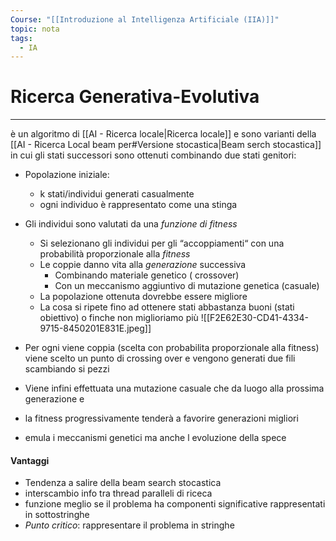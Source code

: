```yaml
---
Course: "[[Introduzione al Intelligenza Artificiale (IIA)]]"
topic: nota
tags:
  - IA
---
```


# Ricerca Generativa-Evolutiva
---
è un algoritmo di [[AI - Ricerca locale|Ricerca locale]] e sono varianti della [[AI - Ricerca Local beam per#Versione stocastica|Beam serch stocastica]] in cui gli stati successori sono ottenuti combinando due stati genitori:


- Popolazione iniziale:
	- k stati/individui generati casualmente
	- ogni individuo è rappresentato come una stinga
- Gli individui sono valutati da una _funzione di fitness_

  - Si selezionano gli individui per gli “accoppiamenti“ con una probabilità proporzionale alla _fitness_
  - Le coppie danno vita alla _generazione_ successiva
	  - Combinando materiale genetico ( crossover)
	  - Con un meccanismo aggiuntivo di mutazione genetica (casuale)
  - La popolazione ottenuta dovrebbe essere migliore
  - La cosa si ripete fino ad ottenere stati abbastanza buoni (stati obiettivo) o finche non miglioriamo più
 ![[F2E62E30-CD41-4334-9715-8450201E831E.jpeg]]
- Per ogni viene coppia (scelta con probabilita proporzionale alla fitness) viene scelto un punto di crossing over e vengono generati due fili scambiando si pezzi
-  Viene infini effettuata una mutazione casuale che da luogo alla prossima generazione e
- la fitness progressivamente tenderà a favorire generazioni migliori
- emula i meccanismi genetici ma anche l evoluzione della spece



#### Vantaggi
-  Tendenza a salire della beam search stocastica
- interscambio info tra thread paralleli di riceca 
- funzione meglio se il problema ha componenti significative rappresentati in sottostringhe 
- _Punto critico_: rappresentare il problema in stringhe 
